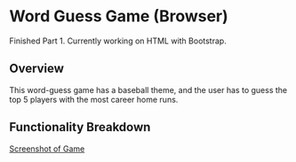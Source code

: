 # Word Guess Game (Browser)

<!-- TODO: add one sentence overview here of your progress -->
Finished Part 1. Currently working on HTML with Bootstrap. 
## Overview

<!-- TODO: add a description of your assignment, theme, approach, and solution here -->
This word-guess game has a baseball theme, and the user has to guess the top 5 players with the most career home runs.
## Functionality Breakdown
<!-- TODO: update this to your screenshot, gif, etc. demonstrating functionality. add any additional explanation below -->
[Screenshot of Game](images/screenshot1.png)

